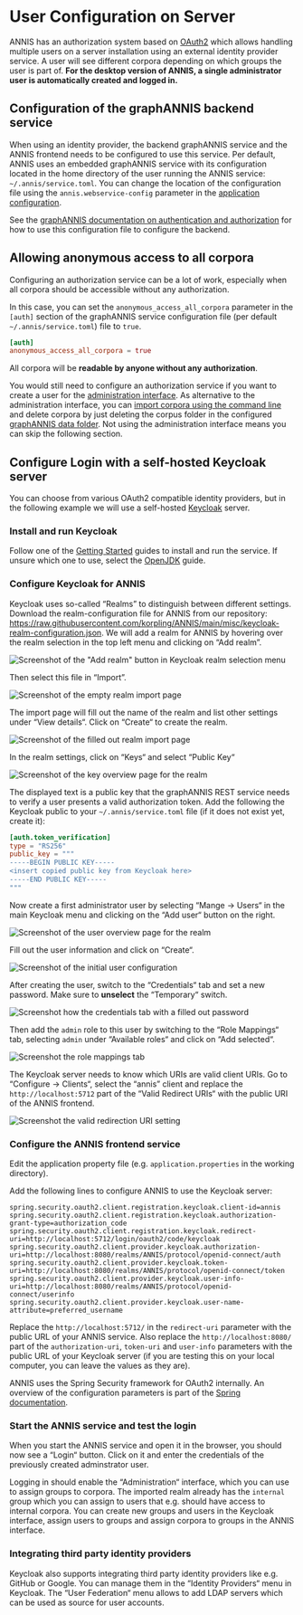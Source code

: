 # User Configuration on Server

ANNIS has an authorization system based on [OAuth2](https://www.oauth.com/) which allows handling multiple users on a server installation using an external identity provider service.
A user will see different corpora depending on which groups the user is part of.
**For the desktop version of ANNIS, a single administrator user is automatically created and logged in.**

## Configuration of the graphANNIS backend service

When using an identity provider, the backend graphANNIS service and the ANNIS frontend needs to be configured to use this service.
Per default, ANNIS uses an embedded graphANNIS service with its configuration located in the home directory of the user running the ANNIS service: `~/.annis/service.toml`.
You can change the location of the configuration file using the `annis.webservice-config` parameter in the [application configuration](../).

See the [graphANNIS documentation on authentication and authorization](https://korpling.github.io/graphANNIS/docs/v2.1/rest/auth.html) for how to use this configuration file to configure the backend.

## Allowing anonymous access to all corpora

Configuring an authorization service can be a lot of work, especially when all corpora should be accessible without any authorization.

In this case, you can set the `anonymous_access_all_corpora` parameter in the `[auth]` section of the graphANNIS service configuration file (per default `~/.annis/service.toml`) file to `true`.

```toml
[auth]
anonymous_access_all_corpora = true
```

All corpora will be **readable by anyone without any authorization**.

You would still need to configure an authorization service if you want to create a user for the [administration interface](../interface/admin-web.md).
As alternative to the administration interface, you can [import corpora using the command line](../import-and-config/import.md#importing-a-corpus-using-the-command-line) and delete corpora by just deleting the corpus folder in the configured [graphANNIS data folder](https://korpling.github.io/graphANNIS/docs/v2.1/rest/configuration.html#database-section).
Not using the administration interface means you can skip the following section.

## Configure Login with a self-hosted Keycloak server

You can choose from various OAuth2 compatible identity providers, but in the following example we will use a self-hosted [Keycloak](https://www.keycloak.org/) server.

### Install and run Keycloak

Follow one of the [Getting Started](https://www.keycloak.org/guides#getting-started) guides to install and run the service.
If unsure which one to use, select the [OpenJDK](https://www.keycloak.org/getting-started/getting-started-zip) guide.


### Configure Keycloak for ANNIS

Keycloak uses so-called “Realms” to distinguish between different settings.
Download the realm-configuration file for ANNIS from our repository: <https://raw.githubusercontent.com/korpling/ANNIS/main/misc/keycloak-realm-configuration.json>.
We will add a realm for ANNIS by hovering over the realm selection in the top left menu and clicking on “Add realm”.

![Screenshot of the "Add realm" button in Keycloak realm selection menu](add-realm.png)

Then select this file in “Import”.

![Screenshot of the empty realm import page](import-realm.png)

The import page will fill out the name of the realm and list other settings under “View details“.
Click on “Create“ to create the realm.

![Screenshot of the filled out realm import page](import-realm-filled-out.png)

In the realm settings, click on “Keys“ and select “Public Key“

![Screenshot of the key overview page for the realm](realm-keys.png)

The displayed text is a public key that the graphANNIS REST service needs to verify a user presents a valid authorization token.
Add the following the Keycloak public to your `~/.annis/service.toml` file (if it does not exist yet, create it):

```toml
[auth.token_verification]
type = "RS256"
public_key = """
-----BEGIN PUBLIC KEY-----
<insert copied public key from Keycloak here>
-----END PUBLIC KEY-----
"""
```

Now create a first administrator user by selecting “Mange -> Users“ in the main Keycloak menu and clicking on the “Add user“ button on the right.

![Screenshot of the user overview page for the realm](add-user-button.png)

Fill out the user information and click on “Create“.

![Screenshot of the initial user configuration](filled-out-user.png)

After creating the user, switch to the “Credentials“ tab and set a new password.
Make sure to **unselect** the “Temporary“ switch.

![Screenshot how the credentials tab with a filled out password](set-password.png)

Then add the `admin` role to this user by switching to the “Role Mappings“ tab, selecting `admin` under “Available roles“ and click on “Add selected“.

![Screenshot the role mappings tab](add-role.png)

The Keycloak server needs to know which URIs are valid client URIs. Go to “Configure -> Clients“, select the “annis” client and replace the `http://localhost:5712` part of the “Valid Redirect URIs“ with the public URI of the ANNIS frontend.

![Screenshot the valid redirection URI setting](replace-redirect-uri.png)

### Configure the ANNIS frontend service

Edit the application property file (e.g. `application.properties` in the working directory).

Add the following lines to configure ANNIS to use the Keycloak server:
```properties
spring.security.oauth2.client.registration.keycloak.client-id=annis
spring.security.oauth2.client.registration.keycloak.authorization-grant-type=authorization_code
spring.security.oauth2.client.registration.keycloak.redirect-uri=http://localhost:5712/login/oauth2/code/keycloak
spring.security.oauth2.client.provider.keycloak.authorization-uri=http://localhost:8080/realms/ANNIS/protocol/openid-connect/auth
spring.security.oauth2.client.provider.keycloak.token-uri=http://localhost:8080/realms/ANNIS/protocol/openid-connect/token
spring.security.oauth2.client.provider.keycloak.user-info-uri=http://localhost:8080/realms/ANNIS/protocol/openid-connect/userinfo
spring.security.oauth2.client.provider.keycloak.user-name-attribute=preferred_username
```

Replace the `http://localhost:5712/` in the `redirect-uri` parameter with the
public URL of your ANNIS service. Also replace the `http://localhost:8080/` part
of the `authorization-uri`, `token-uri` and `user-info` parameters with the
public URL of your Keycloak server (if you are testing this on your local
computer, you can leave the values as they are).

ANNIS uses the Spring Security framework for OAuth2 internally.
An overview of the configuration parameters is part of the [Spring documentation](https://docs.spring.io/spring-boot/docs/2.3.x/reference/html/spring-boot-features.html#boot-features-security-oauth2).

### Start the ANNIS service and test the login

When you start the ANNIS service and open it in the browser, you should now see a “Login“ button.
Click on it and enter the credentials of the previously created adminstrator user.

Logging in should enable the “Administration“ interface, which you can use to assign groups to corpora.
The imported realm already has the `internal` group which you can assign to users that e.g. should have access to internal corpora.
You can create new groups and users in the Keycloak interface, assign users to groups and assign corpora to groups in the ANNIS interface.

### Integrating third party identity providers

Keycloak also supports integrating third party identity providers like e.g. GitHub or Google.
You can manage them in the “Identity Providers“ menu in Keycloak.
The “User Federation“ menu allows to add LDAP servers which can be used as source for user accounts.